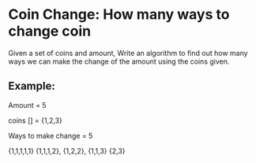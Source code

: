 # Coin Change: How many ways to change coin

Given a set of coins and amount, Write an algo­rithm to find out how many ways we can make the change of the amount using the coins given.

## Example:

Amount = 5

coins [] = {1,2,3}

Ways to make change = 5

{1,1,1,1,1} {1,1,1,2}, {1,2,2}, {1,1,3} {2,3}